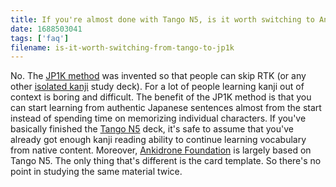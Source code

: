 ```yaml
---
title: If you're almost done with Tango N5, is it worth switching to Ankidrone Foundation?
date: 1688503041
tags: ['faq']
filename: is-it-worth-switching-from-tango-to-jp1k
---
```


No.
The [JP1K method](learning-kanji.html#jp1k-method)
was invented so that people can skip RTK
(or any other [isolated kanji](learning-kanji.html#isolated-kanji-study) study deck).
For a lot of people learning kanji out of context is boring and difficult.
The benefit of the JP1K method is that you can start learning
from authentic Japanese sentences almost from the start
instead of spending time on memorizing individual characters.
If you've basically finished the [Tango N5](ankidrone-essentials.html#structure) deck,
it's safe to assume that you've already got enough kanji reading ability
to continue learning vocabulary from native content.
Moreover, [Ankidrone Foundation](jp1k-anki-deck.html) is largely based on Tango N5.
The only thing that's different is the card template.
So there's no point in studying the same material twice.
